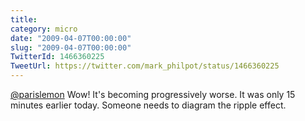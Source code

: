 ```yaml
---
title: 
category: micro
date: "2009-04-07T00:00:00"
slug: "2009-04-07T00:00:00"
TwitterId: 1466360225
TweetUrl: https://twitter.com/mark_philpot/status/1466360225
---
```


[@parislemon](https://twitter.com/parislemon) Wow! It's becoming progressively
worse. It was only 15 minutes earlier today. Someone needs to diagram the ripple
effect.
